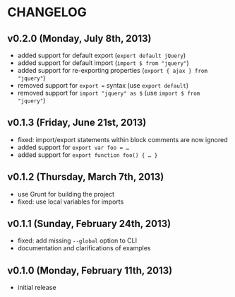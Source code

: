 # CHANGELOG

## v0.2.0 (Monday, July 8th, 2013)

* added support for default export (`export default jQuery`)
* added support for default import (`import $ from "jquery"`)
* added support for re-exporting properties (`export { ajax } from "jquery"`)
* removed support for `export =` syntax (use `export default`)
* removed support for `import "jquery" as $` (use `import $ from "jquery"`)

## v0.1.3 (Friday, June 21st, 2013)

* fixed: import/export statements within block comments are now ignored
* added support for `export var foo = …`
* added support for `export function foo() { … }`

## v0.1.2 (Thursday, March 7th, 2013)

* use Grunt for building the project
* fixed: use local variables for imports

## v0.1.1 (Sunday, February 24th, 2013)

* fixed: add missing `--global` option to CLI
* documentation and clarifications of examples

## v0.1.0 (Monday, February 11th, 2013)

* initial release
